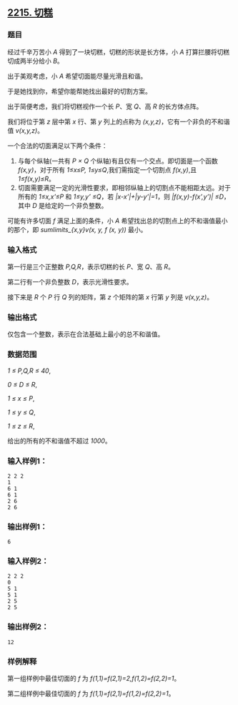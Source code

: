 ## [2215. 切糕](https://www.acwing.com/problem/content/2217/)

### 题目

经过千辛万苦小 *A* 得到了一块切糕，切糕的形状是长方体，小 *A* 打算拦腰将切糕切成两半分给小 *B*。

出于美观考虑，小 *A* 希望切面能尽量光滑且和谐。

于是她找到你，希望你能帮她找出最好的切割方案。

出于简便考虑，我们将切糕视作一个长 *P*、宽 *Q*、高 *R* 的长方体点阵。

我们将位于第 *z* 层中第 *x* 行、第 *y* 列上的点称为 *(x,y,z)*，它有一个非负的不和谐值 *v(x,y,z)*。

一个合法的切面满足以下两个条件：

1. 与每个纵轴(一共有 *P × Q* 个纵轴)有且仅有一个交点。即切面是一个函数 *f(x,y)*，对于所有 *1≤x≤P, 1≤y≤Q*,我们需指定一个切割点 *f(x,y)*,且 *1≤f(x,y)≤R*。
2. 切面需要满足一定的光滑性要求，即相邻纵轴上的切割点不能相距太远。对于所有的 *1≤x,x’≤P* 和 *1≤y,y’ ≤Q*，若 *|x-x’|+|y-y’|=1*，则 *|f(x,y)-f(x’,y’)| ≤D*，其中 *D* 是给定的一个非负整数。

可能有许多切面 *f* 满足上面的条件，小 *A* 希望找出总的切割点上的不和谐值最小的那个，即 *sumlimits_{x,y}v(x, y, f (x, y))* 最小。

### 输入格式

第一行是三个正整数 *P,Q,R*，表示切糕的长 *P*、宽 *Q*、高 *R*。

第二行有一个非负整数 *D*，表示光滑性要求。

接下来是 *R* 个 *P* 行 *Q* 列的矩阵，第 *z* 个矩阵的第 *x* 行第 *y* 列是 *v(x,y,z)*。

### 输出格式

仅包含一个整数，表示在合法基础上最小的总不和谐值。

### 数据范围

*1 ≤ P,Q,R ≤ 40*,

*0 ≤ D ≤ R*,

*1 ≤ x ≤ P*,

*1 ≤ y ≤ Q*,

*1 ≤ z ≤ R*,

给出的所有的不和谐值不超过 *1000*。

### 输入样例1：

```
2 2 2
1
6 1
6 1
2 6
2 6
```

### 输出样例1：

```
6
```

### 输入样例2：

```
2 2 2
0
5 1
5 1
2 5
2 5
```

### 输出样例2：

```
12
```

### 样例解释

第一组样例中最佳切面的 *f* 为 *f(1,1)=f(2,1)=2,f(1,2)=f(2,2)=1*。

第二组样例中最佳切面的 *f* 为 *f(1,1)=f(2,1)=f(1,2)=f(2,2)=1*。
